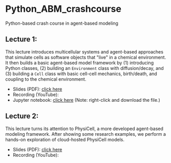 # Python_ABM_crashcourse
Python-based crash course in agent-based modeling

## Lecture 1:
This lecture introduces multicellular systems and agent-based approaches that simulate cells as software objects that "live" in a chemical environment. It then builds a basic agent-based model framework by (1) introducing Python classes, (2) building an `Environment` class with diffusion/decay, and (3) building a `Cell` class with basic cell-cell mechanics, birth/death, and coupling to the chemical environment. 
* Slides (PDF): [click here]()
* Recording (YouTube):
* Jupyter notebook: [click here](https://github.com/physicell-training/Python_ABM_crashcourse/raw/main/ABM%20intro%20(Python%20based)%20Lecture%201.pdf)
(Note: right-click and download the file.) 

## Lecture 2: 
This lecture turns its attention to PhysiCell, a more developed agent-based modeling framework. After showing some research examples, we perform a hands-on exploration of cloud-hosted PhysiCell models. 
* Slides (PDF): [click here](https://github.com/physicell-training/Python_ABM_crashcourse/raw/main/ABM%20intro%20(Python%20based)%20Lecture%20.pdf)
* Recording (YouTube): 
